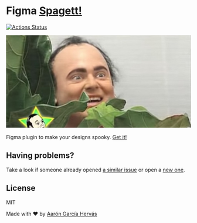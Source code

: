 # Figma [Spagett!](https://youtu.be/uyh3C1xDT3Y)

[![Actions Status](https://github.com/aarongarciah/figma-spagett/workflows/CI/badge.svg)](https://github.com/aarongarciah/figma-spagett/actions)

![Figma Video Cover Artwork](.github/cover.jpg)

Figma plugin to make your designs spooky. [Get it!](https://www.figma.com/community/plugin/824061077635063809/Spagett!)

## Having problems?

Take a look if someone already opened [a similar issue](https://github.com/aarongarciah/figma-spagett/issues?utf8=%E2%9C%93&q=is%3Aissue+sort%3Aupdated-desc+) or open a [new one](https://github.com/aarongarciah/figma-spagett/issues/new).

## License

MIT

Made with ♥️ by [Aarón García Hervás](https://aarongarciah.com)

